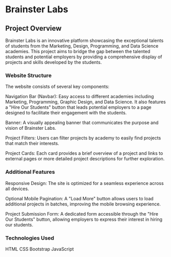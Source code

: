 # Brainster Labs

## Project Overview
Brainster Labs is an innovative platform showcasing the exceptional talents of students from the Marketing, Design, Programming, and Data Science academies. This project aims to bridge the gap between the talented students and potential employers by providing a comprehensive display of projects and skills developed by the students.

### Website Structure
The website consists of several key components:

Navigation Bar (Navbar): Easy access to different academies including Marketing, Programming, Graphic Design, and Data Science. It also features a "Hire Our Students" button that leads potential employers to a page designed to facilitate their engagement with the students.

Banner: A visually appealing banner that communicates the purpose and vision of Brainster Labs.

Project Filters: Users can filter projects by academy to easily find projects that match their interests.

Project Cards: Each card provides a brief overview of a project and links to external pages or more detailed project descriptions for further exploration.

### Additional Features

Responsive Design: The site is optimized for a seamless experience across all devices.

Optional Mobile Pagination: A "Load More" button allows users to load additional projects in batches, improving the mobile browsing experience.

Project Submission Form: A dedicated form accessible through the "Hire Our Students" button, allowing employers to express their interest in hiring our students.

### Technologies Used

HTML
CSS
Bootstrap
JavaScript
